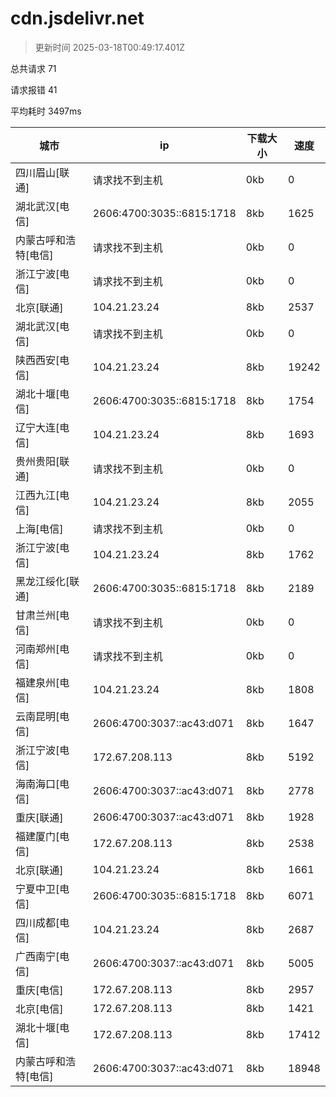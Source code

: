 
  # cdn.jsdelivr.net

  > 更新时间 2025-03-18T00:49:17.401Z
  
  总共请求 71

  请求报错 41

  平均耗时 3497ms

|城市|ip|下载大小|速度|
|-----|----------|---|---|
|四川眉山[联通]|请求找不到主机|0kb|0|
|湖北武汉[电信]|2606:4700:3035::6815:1718|8kb|1625|
|内蒙古呼和浩特[电信]|请求找不到主机|0kb|0|
|浙江宁波[电信]|请求找不到主机|0kb|0|
|北京[联通]|104.21.23.24|8kb|2537|
|湖北武汉[电信]|请求找不到主机|0kb|0|
|陕西西安[电信]|104.21.23.24|8kb|19242|
|湖北十堰[电信]|2606:4700:3035::6815:1718|8kb|1754|
|辽宁大连[电信]|104.21.23.24|8kb|1693|
|贵州贵阳[联通]|请求找不到主机|0kb|0|
|江西九江[电信]|104.21.23.24|8kb|2055|
|上海[电信]|请求找不到主机|0kb|0|
|浙江宁波[电信]|104.21.23.24|8kb|1762|
|黑龙江绥化[联通]|2606:4700:3035::6815:1718|8kb|2189|
|甘肃兰州[电信]|请求找不到主机|0kb|0|
|河南郑州[电信]|请求找不到主机|0kb|0|
|福建泉州[电信]|104.21.23.24|8kb|1808|
|云南昆明[电信]|2606:4700:3037::ac43:d071|8kb|1647|
|浙江宁波[电信]|172.67.208.113|8kb|5192|
|海南海口[电信]|2606:4700:3037::ac43:d071|8kb|2778|
|重庆[联通]|2606:4700:3037::ac43:d071|8kb|1928|
|福建厦门[电信]|172.67.208.113|8kb|2538|
|北京[联通]|104.21.23.24|8kb|1661|
|宁夏中卫[电信]|2606:4700:3035::6815:1718|8kb|6071|
|四川成都[电信]|104.21.23.24|8kb|2687|
|广西南宁[电信]|2606:4700:3037::ac43:d071|8kb|5005|
|重庆[电信]|172.67.208.113|8kb|2957|
|北京[电信]|172.67.208.113|8kb|1421|
|湖北十堰[电信]|172.67.208.113|8kb|17412|
|内蒙古呼和浩特[电信]|2606:4700:3037::ac43:d071|8kb|18948|

  